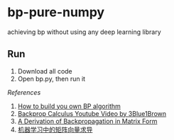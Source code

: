# bp-pure-numpy
achieving bp without using any deep learning library

## Run 
1. Download all code
2. Open bp.py, then run it

*References*  
1. [How to build you own BP algorithm](https://towardsdatascience.com/how-to-build-your-own-neural-network-from-scratch-in-python-68998a08e4f6)  
2. [Backprop Calculus Youtube Video by 3Blue1Brown](https://www.youtube.com/watch?v=tIeHLnjs5U8)  
3. [A Derivation of Backpropagation in Matrix Form](https://sudeepraja.github.io/Neural/)  
4. [机器学习中的矩阵向量求导](https://pan.baidu.com/s/10hISPTOHAd3ALHOLnuX6Mw)
